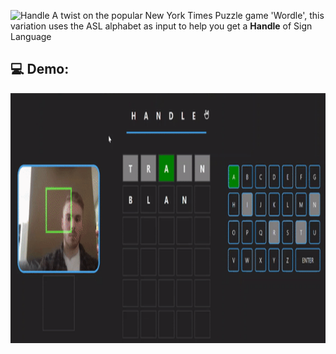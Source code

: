 ![Handle](https://user-images.githubusercontent.com/87572723/229592216-d4319f09-f6cd-40f6-a808-da9785cc7857.png)
A twist on the popular New York Times Puzzle game 'Wordle', this variation uses the ASL alphabet as input to help you get a **Handle** of Sign Language

## 💻 Demo:
<img src="/public/HandleGif.gif" width="600" height="400">

